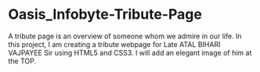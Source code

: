 # Oasis_Infobyte-Tribute-Page
A tribute page is an overview of someone whom we admire in our life. In this project, I am creating a tribute webpage for Late ATAL BIHARI VAJPAYEE Sir using HTML5 and CSS3. I will add an elegant image of him at the TOP.

